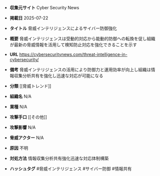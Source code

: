 - **収集元サイト**
Cyber Security News

- **掲載日**
2025-07-22

- **タイトル**
脅威インテリジェンスによるサイバー防御強化

- **概要**
脅威インテリジェンスは受動的対応から能動的防御への転換を促し組織が最新の脅威情報を活用して検知防止対応を強化できることを示す

- **URL**
https://cybersecuritynews.com/threat-intelligence-in-cybersecurity/

- **備考**
脅威インテリジェンスの活用により防御力と運用効率が向上し組織は情報収集分析共有を強化し迅速な対応が可能になる

- **分類**
[[脅威トレンド]]

- **組織名**
N/A

- **業種**
N/A

- **攻撃手口**
[[その他]]

- **攻撃影響**
N/A

- **脅威アクター**
N/A

- **原因**
不明

- **対処方法**
情報収集分析共有強化迅速な対応体制構築

- **ハッシュタグ**
#脅威インテリジェンス #サイバー防御 #情報共有
